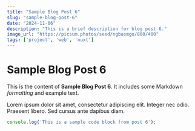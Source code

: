 ```yaml
---
title: "Sample Blog Post 6"
slug: "sample-blog-post-6"
date: "2024-11-06"
description: "This is a brief description for blog post 6."
image_url: "https://picsum.photos/seed/ngbasmgo/800/400"
tags: ['project', 'web', 'nuxt']
---
```


# Sample Blog Post 6

This is the content of **Sample Blog Post 6**. It includes some Markdown _formatting_ and example text.

Lorem ipsum dolor sit amet, consectetur adipiscing elit. Integer nec odio. Praesent libero. Sed cursus ante dapibus diam.

```js
console.log('This is a sample code block from post 6');
```
